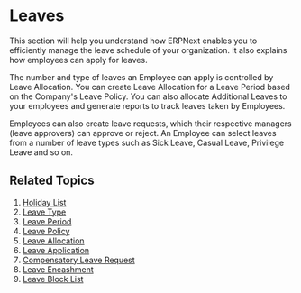 <!-- add-breadcrumbs -->
# Leaves

This section will help you understand how ERPNext enables you to efficiently manage the leave schedule of your organization. It also explains how employees can apply for leaves.

The number and type of leaves an Employee can apply is controlled by Leave Allocation. You can create Leave Allocation for a Leave Period based on the Company's Leave Policy. You can also allocate Additional Leaves to your employees and generate reports to track leaves taken by Employees.

Employees can also create leave requests, which their respective managers (leave approvers) can approve or reject. An Employee can select leaves from a number of leave types such as Sick Leave, Casual Leave, Privilege Leave and so on.

## Related Topics

1. [Holiday List](/docs/v12/user/manual/en/human-resources/holiday-list)
1. [Leave Type](/docs/v12/user/manual/en/human-resources/leave-type)
1. [Leave Period](/docs/v12/user/manual/en/human-resources/leave-period)
1. [Leave Policy](/docs/v12/user/manual/en/human-resources/leave-policy)
1. [Leave Allocation](/docs/v12/user/manual/en/human-resources/leave-allocation)
1. [Leave Application](/docs/v12/user/manual/en/human-resources/leave-application)
1. [Compensatory Leave Request](/docs/v12/user/manual/en/human-resources/compensatory-leave-request)
1. [Leave Encashment](/docs/v12/user/manual/en/human-resources/leave-encashment)
1. [Leave Block List](/docs/v12/user/manual/en/human-resources/leave-block-list)
